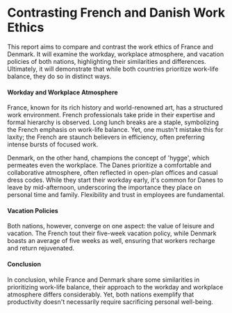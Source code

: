 # Contrasting French and Danish Work Ethics

This report aims to compare and contrast the work ethics of France and Denmark. It will examine the workday, workplace atmosphere, and vacation policies of both nations, highlighting their similarities and differences. Ultimately, it will demonstrate that while both countries prioritize work-life balance, they do so in distinct ways.

#### Workday and Workplace Atmosphere
France, known for its rich history and world-renowned art, has a structured work environment. French professionals take pride in their expertise and formal hierarchy is observed. Long lunch breaks are a staple, symbolizing the French emphasis on work-life balance. Yet, one mustn't mistake this for laxity; the French are staunch believers in efficiency, often preferring intense bursts of focused work.

Denmark, on the other hand, champions the concept of 'hygge', which permeates even the workplace. The Danes prioritize a comfortable and collaborative atmosphere, often reflected in open-plan offices and casual dress codes. While they start their workday early, it's common for Danes to leave by mid-afternoon, underscoring the importance they place on personal time and family. Flexibility and trust in employees are fundamental.

#### Vacation Policies
Both nations, however, converge on one aspect: the value of leisure and vacation. The French tout their five-week vacation policy, while Denmark boasts an average of five weeks as well, ensuring that workers recharge and return rejuvenated.

#### Conclusion
In conclusion, while France and Denmark share some similarities in prioritizing work-life balance, their approach to the workday and workplace atmosphere differs considerably. Yet, both nations exemplify that productivity doesn't necessarily require sacrificing personal well-being.